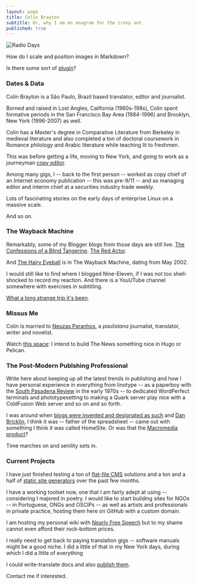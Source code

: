 ```yaml
---
layout: page
title: Colin Brayton
subtitle: Or, why I am an anagram for the irony ant
published: true
---
```


![Radio 
Days](https://raw.githubusercontent.com/Braytonio/Braytonio.github.io/master/img/radio250.png)

How do I scale and position images in Markdown? 

Is there some sort of 
[plugin](https://github.com/datenstrom/yellow-plugins/tree/master/image)?

### Dates & Data

Colin Brayton is a São Paulo, Brazil based translator, editor and 
journalist.

Borned and raised in Lost Angles, California (1960s-198s), Colin spent 
formative periods in the San Francisco Bay Area (1984-1996) and 
Brooklyn, New York (1996-2007) as well. 
 
Colin has a Master's degree in Comparative Literature from Berkeley in 
medieval literature and also completed a ton of doctoral coursework in 
Romance philology and Arabic literature while teaching lit to freshmen.

This was before getting a life, moving to New York, and going to work as 
a journeyman [copy editor](http://www.copydesk.org/). 

Among many gigs, I -- back to the first person -- worked as copy chief of an Internet economy publication -- this was pre-9/11 -- and as managing editor and interim chief at a securities industry trade weekly. 

Lots of fascinating stories on the early days of enterprise Linux on a massive scale. 

And so on. 

### The Wayback Machine 

Remarkably, some of my Blogger blogs from those days are still live. [The Confessions of a Blind Tangerine](http://blindtangerine.blogspot.com.br/). [The Red Actor](http://blindtangerine.blogspot.com.br/). 

And [The Hairy Eyeball](https://web.archive.org/web/*/http://hairyeyeball.net) is in The Wayback Machine, dating from May 2002. 

I would still like to find where I blogged Nine-Eleven, if I was not too shell-shocked to record my reaction. And there is a YouUTube channel somewhere with exercises in subtitling.

[What a long strange trip it's 
been](https://www.youtube.com/watch?v=pafY6sZt0FE).

### Missus Me

Colin is married to [Neuzas Paranhos](https://www.facebook.com/neuza.paranhos), a *paulistana* journalist, translator, writer and novelist. 

Watch [this space](https://neuza-paranhos.github.io/): I intend to build The News something nice in Hugo or Pelican.

### The Post-Modern Publshing Professional

Write here about keeping up all the latest trends in publishing and how I have personal experience in everything from linotype -- as a paperboy with the [South Pasadena Review](https://www.facebook.com/South-Pasadena-Review-629113357233067/) in the early 1970s -- to dedicated WordPerfect terminals and phototypesetting to making a Quark server play nice with a ColdFusion Web server and so on and so forth.

I was around when [blogs were invented and designated as such](https://en.wikipedia.org/wiki/History_of_blogging#2001.E2.80.932004) and [Dan Bricklin](https://en.wikipedia.org/wiki/Dan_Bricklin), I think it was -- father of the spreadsheet -- came out with something I think it was called HomeSite. Or was that the [Macromedia product](https://en.wikipedia.org/wiki/Macromedia_HomeSite)? 

Time marches on and senility sets in.

### Current Projects

I have just finished testing a ton of [flat-file CMS](http://www.flatphile.co/) solutions and a ton and a half of [static site generators](https://www.staticgen.com/) over the past few months.

I have a working toolset now, one that I am fairly adept at using -- 
considering I majored in poetry. I  would like to start building sites for NGOs -- in Portuguese, ONGs and OSCIPs -- as well as artists and professionals in private practice, hosting them here on GitHub with a custom domain.

I am hosting my personal wiki with [Nearly Free Speech](http://sambodianas.nfshost.com/) but to my shame cannot even afford their rock-bottom prices. 

I really need to get back to paying translation gigs -- software manuals might be a good niche. I did a little of that in my New York days, during which I did a little of everything 

I could write-translate docs and also [publish them](https://readthedocs.org/).   

Contact me if interested.
